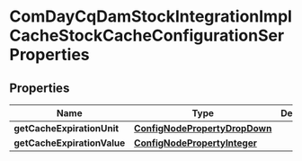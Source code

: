 
# ComDayCqDamStockIntegrationImplCacheStockCacheConfigurationSerProperties

## Properties
Name | Type | Description | Notes
------------ | ------------- | ------------- | -------------
**getCacheExpirationUnit** | [**ConfigNodePropertyDropDown**](ConfigNodePropertyDropDown.md) |  |  [optional]
**getCacheExpirationValue** | [**ConfigNodePropertyInteger**](ConfigNodePropertyInteger.md) |  |  [optional]



